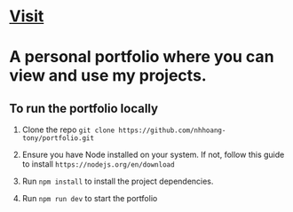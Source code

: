 # <a href="https://tonynguyen61.com" target="_blank" rel="noopener noreferrer">Visit</a>

# A personal portfolio where you can view and use my projects.

## To run the portfolio locally

1. Clone the repo `git clone https://github.com/nhhoang-tony/portfolio.git`  

2. Ensure you have Node installed on your system. If not, follow this guide to install `https://nodejs.org/en/download`

3. Run `npm install` to install the project dependencies.  

4. Run `npm run dev` to start the portfolio
